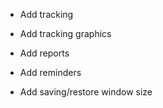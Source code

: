 - Add tracking

- Add tracking graphics

- Add reports

- Add reminders

- Add saving/restore window size

